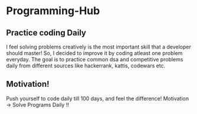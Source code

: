 <h1 >
 Programming-Hub
</h1>

<h2>
  Practice coding Daily
</h2>

<p >
  I feel solving problems creatively is the most important skill that a developer should master! 
  So, I decided to improve it by coding atleast one problem everyday.
  The goal is to practice common dsa and competitive problems daily from different sources like hackerrank, kattis, codewars etc.
</p>


## Motivation!

Push yourself to code daily till 100 days, and feel the difference!
Motivation -> Solve Programs Daily !!
